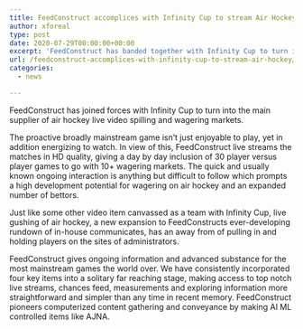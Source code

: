 ```yaml
---
title: FeedConstruct accomplices with Infinity Cup to stream Air Hockey
author: xforeal 
type: post
date: 2020-07-29T00:00:00+00:00
excerpt: 'FeedConstruct has banded together with Infinity Cup to turn into the principal supplier of air hockey live video gushing and wagering markets '
url: /feedconstruct-accomplices-with-infinity-cup-to-stream-air-hockey/
categories:
  - news

---
```

FeedConstruct has joined forces with Infinity Cup to turn into the main supplier of air hockey live video spilling and wagering markets. 

The proactive broadly mainstream game isn&#8217;t just enjoyable to play, yet in addition energizing to watch. In view of this, FeedConstruct live streams the matches in HD quality, giving a day by day inclusion of 30 player versus player games to go with 10+ wagering markets. The quick and usually known ongoing interaction is anything but difficult to follow which prompts a high development potential for wagering on air hockey and an expanded number of bettors. 

Just like some other video item canvassed as a team with Infinity Cup, live gushing of air hockey, a new expansion to FeedConstructs ever-developing rundown of in-house communicates, has an away from of pulling in and holding players on the sites of administrators. 

FeedConstruct gives ongoing information and advanced substance for the most mainstream games the world over. We have consistently incorporated four key items into a solitary far reaching stage, making access to top notch live streams, chances feed, measurements and exploring information more straightforward and simpler than any time in recent memory. FeedConstruct pioneers computerized content gathering and conveyance by making AI ML controlled items like AJNA.